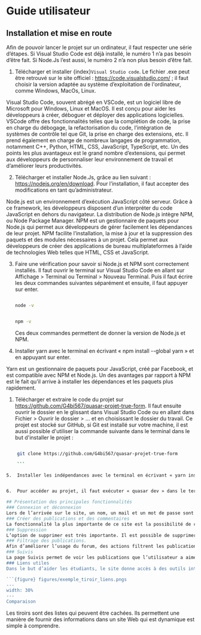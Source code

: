 # Guide utilisateur
## Installation et mise en route

Afin de pouvoir lancer le projet sur un ordinateur, il faut respecter une série d’étapes. Si Visual Studio Code est déjà installé, le numéro 1 n’a pas besoin d’être fait. Si Node.Js l’est aussi, le numéro 2 n’a non plus besoin d’être fait.

1.	Télécharger et installer {index}`Visual Studio code`. Le fichier .exe peut être retrouvé sur le site officiel : https://code.visualstudio.com/ ; il faut choisir la version adaptée au système d’exploitation de l'ordinateur, comme Windows, MacOs, Linux.

Visual Studio Code, souvent abrégé en VSCode, est un logiciel libre de Microsoft pour Windows, Linux et MacOS. Il est conçu pour aider les développeurs à créer, déboguer et déployer des applications logicielles. VSCode offre des fonctionnalités telles que la complétion de code, la prise en charge du débogage, la refactorisation du code, l’intégration de systèmes de contrôle tel que Git, la prise en charge des extensions, etc. Il prend également en charge de nombreux langages de programmation, notamment C++, Python, HTML, CSS, JavaScript, TypeScript, etc. Un des points les plus avantageux est le grand nombre d’extensions, qui permet aux développeurs de personnaliser leur environnement de travail et d’améliorer leurs productivités.

2.	Télécharger et installer Node.Js, grâce au lien suivant : https://nodejs.org/en/download.
Pour l’installation, il faut accepter des modifications en tant qu’administrateur.

Node.js est un environnement d’exécution JavaScript côté serveur. Grâce à ce framework, les développeurs disposent d’un interpréter du code JavaScript en dehors du navigateur. La distribution de Node.js intègre NPM, ou Node Package Manager. NPM est un gestionnaire de paquets pour Node.js qui permet aux développeurs de gérer facilement les dépendances de leur projet. NPM facilite l’installation, la mise à jour et la suppression des paquets et des modules nécessaires à un projet. Cela permet aux développeurs de créer des applications de bureau multiplateformes à l’aide de technologies Web telles que HTML, CSS et JavaScript.

3.	Faire une vérification pour savoir si Node.js et NPM sont correctement installés. Il faut ouvrir le terminal sur Visual Studio Code en allant sur Affichage > Terminal ou Terminal > Nouveau Terminal. Puis il faut écrire les deux commandes suivantes séparément et ensuite, il faut appuyer sur enter. 
	```bash

	node -v

	```
	```bash

	npm -v

	```
	Ces deux commandes permettent de donner la version de Node.js et NPM.

4.	Installer yarn avec le terminal en écrivant « npm install --global yarn » et en appuyant sur enter.

Yarn est un gestionnaire de paquets pour JavaScript, créé par Facebook, et est compatible avec NPM et Node.js. Un des avantages par rapport à NPM est le fait qu’il arrive à installer les dépendances et les paquets plus rapidement. 

1. Télécharger et extraire le code du projet sur https://github.com/G4bi567/quasar-projet-true-form. Il faut ensuite ouvrir le dossier en le glissant dans Visual Studio Code ou en allant dans Fichier > Ouvrir le dossier > ... et en choisissant le dossier du travail. Ce projet est stocké sur GitHub, si Git est installé sur votre machine, il est aussi possible d'utiliser la commande suivante dans le terminal dans le but d'installer le projet :
```bash

	git clone https://github.com/G4bi567/quasar-projet-true-form

	```

5.	Installer les indépendances avec le terminal en écrivant « yarn install ».


6.	Pour accéder au projet, il faut exécuter « quasar dev » dans le terminal. Cela démarre le serveur de développement. Finalement, un nouvel onglet s’ouvre. Cependant si rien ne s’ouvre, il faut appuyer sur « ctrl +click » dans le terminal sur http://localhost... .

## Présentation des principales fonctionnalités 
### Connexion et déconnexion
Lors de l’arrivée sur le site, un nom, un mail et un mot de passe sont demandés. Cette fonctionnalité est intégrée afin de donner une meilleure immersion dans le forum. Ces données ne sont pas toutes utilisées dans la version fournie, car aucun backend a été mis en place. Seulement le nom est utilisé en vue de compléter les publications écrites par l’utilisateur. Puis, une fois connecté, il est tout à fait possible de se déconnecter. Cette option se trouve dans le menu paramètre.
### Créer des publications et des commentaires
La fonctionnalité la plus importante de ce site est la possibilité de créer ou de répondre à une publication. Tout d’abord, en vue de créer une publication, il est très facile de repérer le bouton « une question ». L’utilisateur peut alors compléter les paramètres de sa publication et l’envoyer dans la base de données. Tout de suite, il est possible de voir que la nouvelle publication a été ajoutée. Puis, le commentaire de publication fonctionne de la même façon. Cependant, cette fois-ci, seule la réponse est importante, car les autres paramètres sont déjà complétés. 
### Suppression
L’option de supprimer est très importante. Il est possible de supprimer toutes les publications, même si l'utilisateur ne les a pas écrites. Cette fonctionnalité supprime toute la publication, il n'est pas possible de supprimer les commentaires des publications
### Filtrage des publications.
Afin d’améliorer l’usage du forum, des actions filtrent les publications. Par exemple, en appuyant sur le nom d’une personne dans une publication, il est possible de voir toutes les publications de cet utilisateur. La même fonctionnalité s’applique à la branche associée à la publication, dans le but de voir toutes les publications liées à cette branche précise. À gauche, une liste des branches déroulante est présente, et facilite l’accès rapide à toutes les branches. Une autre fonction de filtrage est présente pour le nombre de publications affichées sur une page. Le site peut afficher 5 publications par page. Lorsque le site contient plus de 5 publications, il est possible de changer de page avec le menu de navigation afin de voir les autres publications
### Suivis
La page Suivis permet de voir les publications que l’utilisateur a aimées grâce au bouton cœur présent sur les publications. Ceci permet de suivre une publication, si la réponse à la problématique intéresse l'utilisateur.
### Liens utiles 
Dans le but d’aider les étudiants, le site donne accès à des outils intéressants. Ils sont accessibles sous forme de liens URL dans le tiroir à droite. Voici un exemple :

```{figure} figures/exemple_tiroir_liens.pngs
---
width: 30%
---
Comparaison 
```
Les tiroirs sont des listes qui peuvent être cachées. Ils permettent une manière de fournir des informations dans un site Web qui est dynamique est simple à comprendre.
    




	
